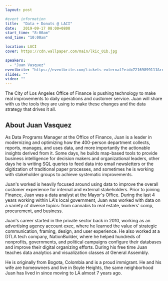 ```yaml
---
layout: post

#event information
title:  "Data + Donuts @ LACI"
date:   2019-09-17 08:00+0800
start_time: "8:00am"
end_time: "10:00am"

location: LACI
cover: https://cdn.wallpaper.com/main/lkic_01b.jpg

speakers:
  - "Juan Vasquez"
eventbrite: "https://eventbrite.com/tickets-external?eid=72169899111&ref=etckt"
slides: ""
video: ""
---
```


The City of Los Angeles Office of Finance is pushing technology to make real improvements to daily operations and customer service. Juan will share with us the tools they are using to make these changes and the data strategy that drives it all.

## About Juan Vasquez

As Data Programs Manager at the Office of Finance, Juan is a leader in modernizing and optimizing how the 400-person department collects, reports, manages, and uses data, and more importantly the actionable insights derived from it. Some days, he builds map-based tools to provide business intelligence for decision makers and organizational leaders, other days he is writing SQL queries to feed data into email newsletters or the digitization of traditional paper processes, and sometimes he is working with stakeholder groups to achieve systematic improvements. 

Juan's worked is heavily focused around using data to improve the overall customer experience for internal and external stakeholders. Prior to joining Finance, Juan was a data analyst at the Mayor's Office. During the last 4 years working within LA's local government, Juan was worked with data on a variety of diverse topics: from cannabis to real estate, workers' comp, procurement, and business.

Juan's career started in the private sector back in 2010, working as an advertising agency account exec, where he learned the value of strategic communication, framing, design, and user experience. He also worked at a DTLA tech company, NationBuilder, where he helped hundreds of nonprofits, governments, and political campaigns configure their databases and improve their digital organizing efforts. During his free time Juan teaches data analytics and visualization classes at General Assembly. 

He is originally from Bogota, Colombia and is a proud immigrant. He and his wife are homeowners and live in Boyle Heights, the same neighborhood Juan has lived in since moving to LA almost 7 years ago.